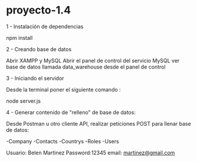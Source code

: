 # proyecto-1.4


1 - Instalación de dependencias

npm install

2 - Creando base de datos

Abrir XAMPP y MySQL Abrir el panel de control del servicio MySQL ver base de datos llamada data_warehouse desde el panel de control

3 - Iniciando el servidor

Desde la terminal poner el siguiente comando :

node server.js

4 - Generar contenido de "relleno" de base de datos:

Desde Postman u otro cliente API, realizar peticiones POST para llenar base de datos:

-Company -Contacts -Countrys -Roles -Users

Usuario: Belen Martinez
Password:12345
email: martinez@gmail.com

